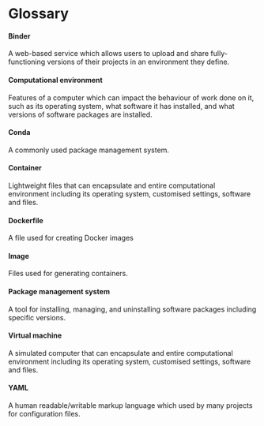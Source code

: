 # Glossary

#### Binder

A web-based service which allows users to upload and share fully-functioning versions of their projects in an environment they define.

#### Computational environment

Features of a computer which can impact the behaviour of work done on it, such as its operating system, what software it has installed, and what versions of software packages are installed.

#### Conda

A commonly used package management system.

#### Container

Lightweight files that can encapsulate and entire computational environment including its operating system, customised settings, software and files.

#### Dockerfile

A file used for creating Docker images

#### Image

Files used for generating containers.

#### Package management system

A tool for installing, managing, and uninstalling software packages including specific versions.

#### Virtual machine

A simulated computer that can encapsulate and entire computational environment including its operating system, customised settings, software and files.

#### YAML

A human readable/writable markup language which used by many projects for configuration files.
